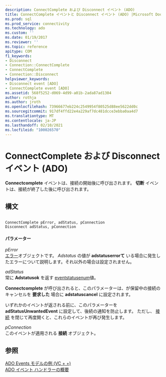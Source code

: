 ```yaml
---
description: ConnectComplete および Disconnect イベント (ADO)
title: ConnectComplete イベントと Disconnect イベント (ADO) |Microsoft Docs
ms.prod: sql
ms.prod_service: connectivity
ms.technology: ado
ms.custom: ''
ms.date: 01/19/2017
ms.reviewer: ''
ms.topic: reference
apitype: COM
f1_keywords:
- Disconnect
- Connection::ConnectComplete
- ConnectComplete
- Connection::Disconnect
helpviewer_keywords:
- Disconnect event [ADO]
- ConnectComplete event [ADO]
ms.assetid: 568f5252-d069-4d99-a01b-2ada87ad1304
author: rothja
ms.author: jroth
ms.openlocfilehash: 73966677eb224c2549954f80525d88ee5622dd0c
ms.sourcegitcommit: 917df4ffd22e4a229af7dc481dcce3ebba0aa4d7
ms.translationtype: MT
ms.contentlocale: ja-JP
ms.lasthandoff: 02/10/2021
ms.locfileid: "100026570"
---
```

# <a name="connectcomplete-and-disconnect-events-ado"></a>ConnectComplete および Disconnect イベント (ADO)
**Connectcomplete** イベントは、接続の開始後に呼び出されます。 **切断** イベントは、接続が終了した後に呼び出されます。  
  
## <a name="syntax"></a>構文  
  
```  
  
ConnectComplete pError, adStatus, pConnection  
Disconnect adStatus, pConnection  
```  
  
#### <a name="parameters"></a>パラメーター  
 *pError*  
 [エラー](./error-object.md)オブジェクトです。 *Adstatus* の値が **adstatuserrorて** いる場合に発生したエラーについて説明します。それ以外の場合は設定されません。  
  
 *adStatus*  
 常に **Adstatusok** を返す [eventstatusenum](./eventstatusenum.md)値。  
  
 **Connectcomplete** が呼び出されると、このパラメーターは、が保留中の接続のキャンセルを **要求した** 場合に **adstatuscancel** に設定されます。  
  
 いずれかのイベントが返される前に、このパラメーターを **adStatusUnwantedEvent** に設定して、後続の通知を防止します。 ただし、 [接続](./connection-object-ado.md) を閉じて再度開くと、これらのイベントが再び発生します。  
  
 *pConnection*  
 このイベントが適用される **接続** オブジェクト。  
  
## <a name="see-also"></a>参照  
 [ADO Events モデルの例 (VC + +)](./ado-events-model-example-vc.md)   
 [ADO イベント ハンドラーの概要](../../guide/data/ado-event-handler-summary.md)